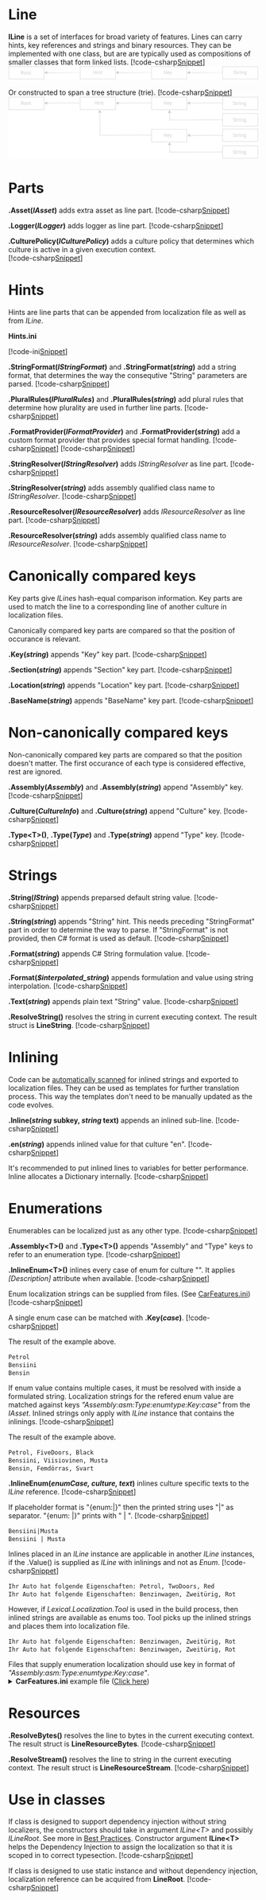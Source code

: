 ﻿# Line
**ILine** is a set of interfaces for broad variety of features.
Lines can carry hints, key references and strings and binary resources. 
They can be implemented with one class, but are are typically used as compositions of smaller classes that form linked lists.
[!code-csharp[Snippet](Examples.cs#Snippet_1a)]
![linked list](linkedlist.svg)
<br/>

Or constructed to span a tree structure (trie).
[!code-csharp[Snippet](Examples.cs#Snippet_1b)]
![tree](tree.svg)
<br/>

# Parts
<b>.Asset(<i>IAsset</i>)</b> adds extra asset as line part.
[!code-csharp[Snippet](Examples.cs#Snippet_2a)]

<b>.Logger(<i>ILogger</i>)</b> adds logger as line part.
[!code-csharp[Snippet](Examples.cs#Snippet_2b)]

<b>.CulturePolicy(<i>ICulturePolicy</i>)</b> adds a culture policy that determines which culture is active in a given execution context.	
[!code-csharp[Snippet](Examples.cs#Snippet_2c)]

# Hints
Hints are line parts that can be appended from localization file as well as from *ILine*.

**Hints.ini**
 
[!code-ini[Snippet](Hints.ini)]

<b>.StringFormat(<i>IStringFormat</i>)</b> and <b>.StringFormat(<i>string</i>)</b> add a string format, that determines the way the consequtive "String" parameters are parsed.
[!code-csharp[Snippet](Examples.cs#Snippet_3a)]

<b>.PluralRules(<i>IPluralRules</i>)</b> and <b>.PluralRules(<i>string</i>)</b> add plural rules that determine how plurality are used in further line parts.
[!code-csharp[Snippet](Examples.cs#Snippet_3b)]

<b>.FormatProvider(<i>IFormatProvider</i>)</b> and <b>.FormatProvider(<i>string</i>)</b> add a custom format provider that provides special format handling.
[!code-csharp[Snippet](Examples.cs#Snippet_3c)]
[!code-csharp[Snippet](Examples.cs#Snippet_3d)]

<b>.StringResolver(<i>IStringResolver</i>)</b> adds *IStringResolver* as line part.
[!code-csharp[Snippet](Examples.cs#Snippet_3e)]

<b>.StringResolver(<i>string</i>)</b> adds assembly qualified class name to *IStringResolver*.
[!code-csharp[Snippet](Examples.cs#Snippet_3f)]

<b>.ResourceResolver(<i>IResourceResolver</i>)</b> adds *IResourceResolver* as line part.
[!code-csharp[Snippet](Examples.cs#Snippet_3g)]

<b>.ResourceResolver(<i>string</i>)</b> adds assembly qualified class name to *IResourceResolver*.
[!code-csharp[Snippet](Examples.cs#Snippet_3h)]

# Canonically compared keys
Key parts give *ILine*s hash-equal comparison information. Key parts are used to match the line to a corresponding line of another culture in
localization files.

Canonically compared key parts are compared so that the position of occurance is relevant.

<b>.Key(<i>string</i>)</b> appends "Key" key part.
[!code-csharp[Snippet](Examples.cs#Snippet_6a)]

<b>.Section(<i>string</i>)</b> appends "Section" key part.
[!code-csharp[Snippet](Examples.cs#Snippet_6b)]

<b>.Location(<i>string</i>)</b> appends "Location" key part.
[!code-csharp[Snippet](Examples.cs#Snippet_6c)]

<b>.BaseName(<i>string</i>)</b> appends "BaseName" key part.
[!code-csharp[Snippet](Examples.cs#Snippet_6d)]


# Non-canonically compared keys
Non-canonically compared key parts are compared so that the position doesn't matter. The first occurance of each type is considered effective, rest are ignored.

<b>.Assembly(<i>Assembly</i>)</b> and <b>.Assembly(<i>string</i>)</b> append "Assembly" key. 
[!code-csharp[Snippet](Examples.cs#Snippet_5a)]

<b>.Culture(<i>CultureInfo</i>)</b> and <b>.Culture(<i>string</i>)</b> append "Culture" key.
[!code-csharp[Snippet](Examples.cs#Snippet_5b)]

<b>.Type&lt;T&gt;(<i></i>)</b>, <b>.Type(<i>Type</i>)</b> and <b>.Type(<i>string</i>)</b> append "Type" key.
[!code-csharp[Snippet](Examples.cs#Snippet_5c)]

# Strings
<b>.String(<i>IString</i>)</b> appends preparsed default string value.
[!code-csharp[Snippet](Examples.cs#Snippet_7a)]

<b>.String(<i>string</i>)</b> appends "String" hint. This needs preceding "StringFormat" part in order to determine the way to parse.
If "StringFormat" is not provided, then C# format is used as default.
[!code-csharp[Snippet](Examples.cs#Snippet_7b)]

<b>.Format(<i>string</i>)</b> appends C# String formulation value.
[!code-csharp[Snippet](Examples.cs#Snippet_7c)]

<b>.Format(<i>$interpolated_string</i>)</b> appends formulation and value using string interpolation.
[!code-csharp[Snippet](Examples.cs#Snippet_7c2)]

<b>.Text(<i>string</i>)</b> appends plain text "String" value.
[!code-csharp[Snippet](Examples.cs#Snippet_7d)]

<b>.ResolveString()</b> resolves the string in current executing context. The result struct is <b>LineString</b>.
[!code-csharp[Snippet](Examples.cs#Snippet_8a)]

# Inlining
Code can be [automatically scanned](http://lexical.fi/sdk/Localization/docs/InlineScanner/index.html) for inlined strings and exported to localization files.
They can be used as templates for further translation process. 
This way the templates don't need to be manually updated as the code evolves.
<br/>

<b>.Inline(<i>string</i> subkey, <i>string</i> text)</b> appends an inlined sub-line.
[!code-csharp[Snippet](Examples.cs#Snippet_7e)]

<b>.en(<i>string</i>)</b> appends inlined value for that culture "en".
[!code-csharp[Snippet](Examples.cs#Snippet_7f)]

It's recommended to put inlined lines to variables for better performance. Inline allocates a Dictionary internally.
[!code-csharp[Snippet](Examples.cs#Snippet_7h)]

# Enumerations
Enumerables can be localized just as any other type. 
[!code-csharp[Snippet](Examples.cs#Snippet_7i)]

<b>.Assembly&lt;T&gt;()</b> and <b>.Type&lt;T&gt;()</b> appends "Assembly" and "Type" keys to refer to an enumeration type.
[!code-csharp[Snippet](Examples.cs#Snippet_7l)]

<b>.InlineEnum&lt;T&gt;()</b> inlines every case of enum for culture "". It applies *[Description]* attribute when available.
[!code-csharp[Snippet](Examples.cs#Snippet_7l2)]

Enum localization strings can be supplied from files. (See <a href="#CarFeatures.ini">CarFeatures.ini</a>)
[!code-csharp[Snippet](Examples.cs#Snippet_7l3)]


A single enum case can be matched with <b>.Key(<i>case</i>)</b>. 
[!code-csharp[Snippet](Examples.cs#Snippet_7m2)]

The result of the example above.
```none
Petrol
Bensiini
Bensin
```

If enum value contains multiple cases, it must be resolved with inside a formulated string.
Localization strings for the refered enum value are matched against keys <i>"Assembly:asm:Type:enumtype:Key:case"</i> from the *IAsset*.
Inlined strings only apply with *ILine* instance that contains the inlinings.
[!code-csharp[Snippet](Examples.cs#Snippet_7m3)]

The result of the example above.
```none
Petrol, FiveDoors, Black
Bensiini, Viisiovinen, Musta
Bensin, Femdörras, Svart
```

<b>.InlineEnum(<i>enumCase, culture, text</i>)</b> inlines culture specific texts to the *ILine* reference.
[!code-csharp[Snippet](Examples.cs#Snippet_7m)]


If placeholder format is "{enum:|}" then the printed string uses "|" as separator. "{enum: |}" prints with " | ".
[!code-csharp[Snippet](Examples.cs#Snippet_7m5)]
```none
Bensiini|Musta
Bensiini | Musta
```

Inlines placed in an *ILine* instance are applicable in another *ILine* instances,
if the .Value() is supplied as *ILine* with inlinings and not as *Enum*.
[!code-csharp[Snippet](Examples.cs#Snippet_7m7)]

```none
Ihr Auto hat folgende Eigenschaften: Petrol, TwoDoors, Red
Ihr Auto hat folgende Eigenschaften: Benzinwagen, Zweitürig, Rot
```

However, if <i>Lexical.Localization.Tool</i> is used in the build process, then inlined 
strings are available as enums too. Tool picks up the inlined strings and places them into
localization file.

```none
Ihr Auto hat folgende Eigenschaften: Benzinwagen, Zweitürig, Rot
Ihr Auto hat folgende Eigenschaften: Benzinwagen, Zweitürig, Rot
```


<a id="CarFeatures.ini" />
Files that supply enumeration localization should use key in format of <i>"Assembly:asm:Type:enumtype:Key:case"</i>.
<details>
<summary><b>CarFeatures.ini</b> example file (<u>Click here</u>)</summary>
[!code-ini[Snippet](CarFeature.ini)]
</details> 

# Resources
<b>.ResolveBytes()</b> resolves the line to bytes in the current executing context. The result struct is <b>LineResourceBytes</b>.
[!code-csharp[Snippet](Examples.cs#Snippet_10a)]

<b>.ResolveStream()</b> resolves the line to string in the current executing context. The result struct is <b>LineResourceStream</b>.
[!code-csharp[Snippet](Examples.cs#Snippet_10b)]

# Use in classes
If class is designed to support dependency injection without string localizers, the constructors should 
take in argument *ILine&lt;T&gt;* and possibly *ILineRoot*. See more in [Best Practices](../BestPractices/ClassLibrary/index.md).
Constructor argument **ILine&lt;T&gt;** helps the Dependency Injection to assign the localization so that it is scoped in to correct typesection.
[!code-csharp[Snippet](Examples.cs#Snippet_9a)]

If class is designed to use static instance and without dependency injection, localization reference can be acquired from **LineRoot**.
[!code-csharp[Snippet](Examples.cs#Snippet_9b)]
